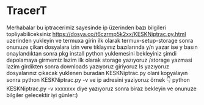 # TracerT
Merhabalar bu iptracerimiz sayesinde ip üzerinden bazı bilgileri topliyabiliceksiniz 
https://dosya.co/t6czrmp5k2xx/KESKNiptrac.py.html
uzerinden yukleyin ve termuxa girin
ilk olarak 
termux-setup-storage
sonra onunuze çikan dosyalara izin vere tıklayınız
bazılarında y/n yazar ise y basın
onaylandıktan sonra 
pkg install python
yuklemesini bekleyiniz
şimdi depolamaya girmemiz lazim
ilk olarak
storage yazıyoruz
/storage  yazmasi lazim girdikten sonra
downloads yazıyoruz giriyoruz
ls yazıyoruz
dosyalarınız çıkacak yuklenen buradan KESKNiptrac.py olani kopyalayın sonra 
python KESKNiptrac.py -v ve ip adresini yaziyoruz örnek 👇
python KESKNiptrac.py -v xxxxxxx
diye yazıyoruz sonra biraz bekleyin ve onunuze bilgiler gelecektir iyi günler:)

